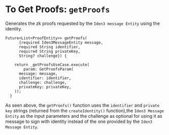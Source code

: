 # To Get Proofs: `getProofs` 
 
Generates the zk proofs requested by the `Iden3 message Entity` using the identity.
 
```
Future<List<ProofEntity>> getProofs(
      {required Iden3MessageEntity message,
      required String identifier,
      required String privateKey,
      String? challenge}) {

    return _getProofsUseCase.execute(
        param: GetProofsParam(
      message: message,
      identifier: identifier,
      challenge: challenge,
      privateKey: privateKey,
    ));
  }
```
As seen above, the `getProofs()` function uses the `identifier` and `private key` strings (returned from the `createIdentity()` function),the `Iden3 Message Entity` as the input parameters and the challenge as optional for using it as message to sign with identity instead of the one provided by the `Iden3 Message Entity`.